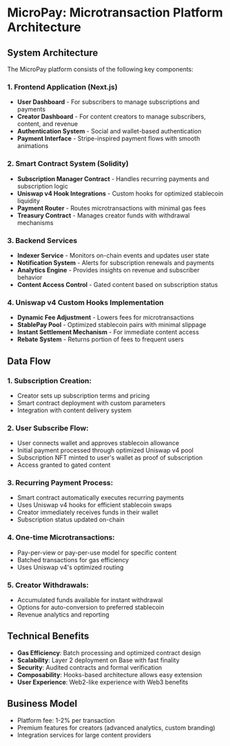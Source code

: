 # MicroPay: Microtransaction Platform Architecture

## System Architecture

The MicroPay platform consists of the following key components:

### 1. Frontend Application (Next.js)
* **User Dashboard** - For subscribers to manage subscriptions and payments
* **Creator Dashboard** - For content creators to manage subscribers, content, and revenue
* **Authentication System** - Social and wallet-based authentication
* **Payment Interface** - Stripe-inspired payment flows with smooth animations

### 2. Smart Contract System (Solidity)
* **Subscription Manager Contract** - Handles recurring payments and subscription logic
* **Uniswap v4 Hook Integrations** - Custom hooks for optimized stablecoin liquidity
* **Payment Router** - Routes microtransactions with minimal gas fees
* **Treasury Contract** - Manages creator funds with withdrawal mechanisms

### 3. Backend Services
* **Indexer Service** - Monitors on-chain events and updates user state
* **Notification System** - Alerts for subscription renewals and payments
* **Analytics Engine** - Provides insights on revenue and subscriber behavior
* **Content Access Control** - Gated content based on subscription status

### 4. Uniswap v4 Custom Hooks Implementation
* **Dynamic Fee Adjustment** - Lowers fees for microtransactions
* **StablePay Pool** - Optimized stablecoin pairs with minimal slippage
* **Instant Settlement Mechanism** - For immediate content access
* **Rebate System** - Returns portion of fees to frequent users

## Data Flow

### 1. **Subscription Creation**:
   * Creator sets up subscription terms and pricing
   * Smart contract deployment with custom parameters
   * Integration with content delivery system

### 2. **User Subscribe Flow**:
   * User connects wallet and approves stablecoin allowance
   * Initial payment processed through optimized Uniswap v4 pool
   * Subscription NFT minted to user's wallet as proof of subscription
   * Access granted to gated content

### 3. **Recurring Payment Process**:
   * Smart contract automatically executes recurring payments
   * Uses Uniswap v4 hooks for efficient stablecoin swaps
   * Creator immediately receives funds in their wallet
   * Subscription status updated on-chain

### 4. **One-time Microtransactions**:
   * Pay-per-view or pay-per-use model for specific content
   * Batched transactions for gas efficiency
   * Uses Uniswap v4's optimized routing

### 5. **Creator Withdrawals**:
   * Accumulated funds available for instant withdrawal
   * Options for auto-conversion to preferred stablecoin
   * Revenue analytics and reporting

## Technical Benefits
* **Gas Efficiency**: Batch processing and optimized contract design
* **Scalability**: Layer 2 deployment on Base with fast finality
* **Security**: Audited contracts and formal verification
* **Composability**: Hooks-based architecture allows easy extension
* **User Experience**: Web2-like experience with Web3 benefits

## Business Model
* Platform fee: 1-2% per transaction
* Premium features for creators (advanced analytics, custom branding)
* Integration services for large content providers